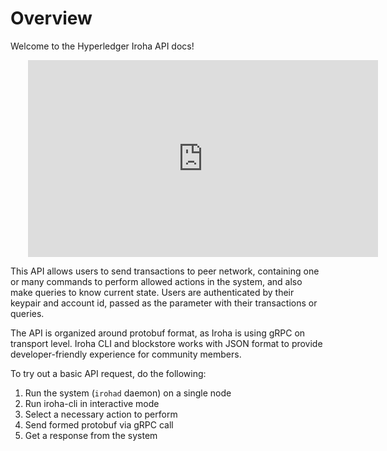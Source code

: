 # Overview

Welcome to the Hyperledger Iroha API docs!

<iframe width="560" height="315" style="padding-left: 28px" src="https://www.youtube.com/embed/Hf_5j0b6TZM" frameborder="0" allowfullscreen></iframe>

This API allows users to send transactions to peer network, containing one or many commands to perform allowed actions in the system, and also make queries to know current state.
Users are authenticated by their keypair and account id, passed as the parameter with their transactions or queries.

The API is organized around protobuf format, as Iroha is using gRPC on transport level. Iroha CLI and blockstore works with JSON format to provide developer-friendly experience for community members.  

To try out a basic API request, do the following:

1. Run the system (`irohad` daemon) on a single node
2. Run iroha-cli in interactive mode
3. Select a necessary action to perform
4. Send formed protobuf via gRPC call
5. Get a response from the system 

